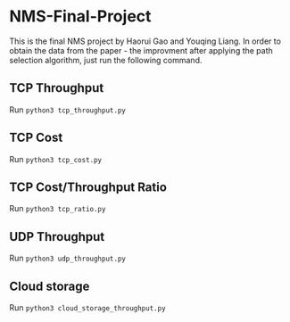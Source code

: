 # NMS-Final-Project
This is the final NMS project by Haorui Gao and Youqing Liang. In order to obtain the data from the paper - the improvment after applying the path selection algorithm, just run the following command.
## TCP Throughput
Run `python3 tcp_throughput.py`

## TCP Cost
Run `python3 tcp_cost.py`

## TCP Cost/Throughput Ratio
Run `python3 tcp_ratio.py`

## UDP Throughput
Run `python3 udp_throughput.py`

## Cloud storage
Run `python3 cloud_storage_throughput.py`
